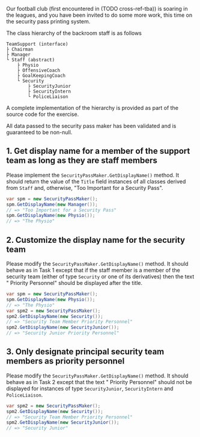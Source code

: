 Our football club (first encountered in (TODO cross-ref-tba)) is soaring in the leagues, and you have been invited to do some more work, this time on the security pass printing system.

The class hierarchy of the backroom staff is as follows

```
TeamSupport (interface)
├ Chairman
├ Manager
└ Staff (abstract)
    ├ Physio
    ├ OffensiveCoach
    ├ GoalKeepingCoach
    └ Security
        ├ SecurityJunior
        ├ SecurityIntern
        └ PoliceLiaison
```

A complete implementation of the hierarchy is provided as part of the source code for the exercise.

All data passed to the security pass maker has been validated and is guaranteed to be non-null.

## 1. Get display name for a member of the support team as long as they are staff members

Please implement the `SecurityPassMaker.GetDisplayName()` method. It should return the value of the `Title` field instances of all classes derived from `Staff` and, otherwise, "Too Important for a Security Pass".

```csharp
var spm = new SecurityPassMaker();
spm.GetDisplayName(new Manager());
// => "Too Important for a Security Pass"
spm.GetDisplayName(new Physio());
// => "The Physio"
```

## 2. Customize the display name for the security team

Please modify the `SecurityPassMaker.GetDisplayName()` method. It should behave as in Task 1 except that if the staff member is a member of the security team (either of type `Security` or one of its derivatives) then the text " Priority Personnel" should be displayed after the title.

```csharp
var spm = new SecurityPassMaker();
spm.GetDisplayName(new Physio());
// => "The Physio"
var spm2 = new SecurityPassMaker();
spm2.GetDisplayName(new Security());
// => "Security Team Member Priority Personnel"
spm2.GetDisplayName(new SecurityJunior());
// => "Security Junior Priority Personnel"
```

## 3. Only designate principal security team members as priority personnel

Please modify the `SecurityPassMaker.GetDisplayName()` method. It should behave as in Task 2 except that the text " Priority Personnel" should not be displayed for instances of type `SecurityJunior`, `SecurityIntern` and `PoliceLiaison`.

```csharp
var spm2 = new SecurityPassMaker();
spm2.GetDisplayName(new Security());
// => "Security Team Member Priority Personnel"
spm2.GetDisplayName(new SecurityJunior());
// => "Security Junior"
```

